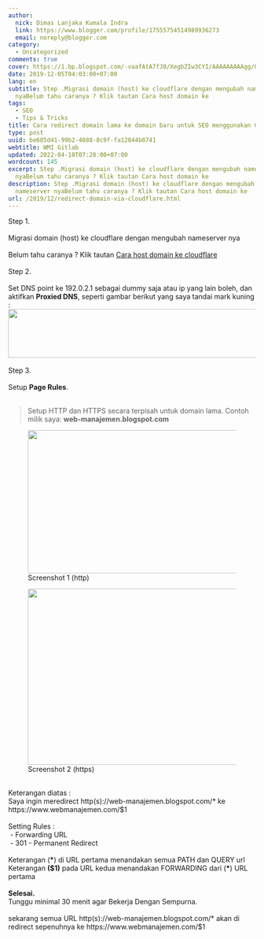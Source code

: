 ```yaml
---
author:
  nick: Dimas Lanjaka Kumala Indra
  link: https://www.blogger.com/profile/17555754514989936273
  email: noreply@blogger.com
category:
  - Uncategorized
comments: true
cover: https://1.bp.blogspot.com/-vaafAtA7fJ0/XegbZIw3CYI/AAAAAAAAAgg/0S7WeEzqKLg1nPSyrd1zJ-ZaVjXVORKZgCLcBGAsYHQ/s640/Screenshot_1.png
date: 2019-12-05T04:03:00+07:00
lang: en
subtitle: Step .Migrasi domain (host) ke cloudflare dengan mengubah nameserver
  nyaBelum tahu caranya ? Klik tautan Cara host domain ke
tags:
  - SEO
  - Tips & Tricks
title: Cara redirect domain lama ke domain baru untuk SEO menggunakan Cloudflare
type: post
uuid: be685d41-99b2-4888-8c9f-fa12844b8741
webtitle: WMI Gitlab
updated: 2022-04-18T07:28:00+07:00
wordcount: 145
excerpt: Step .Migrasi domain (host) ke cloudflare dengan mengubah nameserver
  nyaBelum tahu caranya ? Klik tautan Cara host domain ke
description: Step .Migrasi domain (host) ke cloudflare dengan mengubah
  nameserver nyaBelum tahu caranya ? Klik tautan Cara host domain ke
url: /2019/12/redirect-domain-via-cloudflare.html
---
```


<div dir="ltr" trbidi="on">Step 1.<br><br>Migrasi domain (host) ke cloudflare dengan mengubah nameserver nya<br><br>Belum tahu caranya ? Klik tautan&nbsp;<a href="https://web-manajemen.blogspot.com/p/search.html?q=host+domain+cloudflare" target="_blank">Cara host domain ke cloudflare</a><br><br>Step 2.<br><br>Set DNS point ke 192.0.2.1 sebagai dummy saja atau ip yang lain boleh, dan aktifkan <b>Proxied DNS</b>, seperti gambar berikut yang saya tandai mark kuning :<br><img height="99" src="https://1.bp.blogspot.com/-vaafAtA7fJ0/XegbZIw3CYI/AAAAAAAAAgg/0S7WeEzqKLg1nPSyrd1zJ-ZaVjXVORKZgCLcBGAsYHQ/s640/Screenshot_1.png" width="640"><br><br>Step 3.<br><br>Setup <b>Page Rules</b>.<br><br><blockquote>Setup HTTP dan HTTPS secara terpisah untuk domain lama. Contoh milik saya: <b>web-manajemen.blogspot.com</b></blockquote><figure>  <img border="0" src="https://1.bp.blogspot.com/-8UFKrpBeVuI/XegeaeZLNrI/AAAAAAAAAhI/zEQF27_xadQ113FMrPf1LtxR4xg9DLQygCLcBGAsYHQ/s640/Screenshot_1.png" width="640" height="291" data-original-width="1365" data-original-height="620">  <figcaption>Screenshot 1 (http)</figcaption></figure> <figure>  <img border="0" data-original-height="767" data-original-width="1365" height="358" src="https://1.bp.blogspot.com/-XcZ4ifQNnnA/XegcYe4HtkI/AAAAAAAAAgs/5oSjgaP9gk0DAGTHF5xvHD-otMfKe9MCACLcBGAsYHQ/s640/Screenshot_1.png" width="640">  <figcaption>Screenshot 2 (https)</figcaption></figure> <br>Keterangan diatas :<br>Saya ingin meredirect http(s)://web-manajemen.blogspot.com/* ke https://www.webmanajemen.com/$1<br><br>Setting Rules :<br>&nbsp;- Forwarding URL<br>&nbsp;- 301 - Permanent Redirect<br><br>Keterangan (<b>*</b>) di URL pertama menandakan semua PATH dan QUERY url<br>Keterangan <b>($1)</b> pada URL kedua menandakan FORWARDING dari (<b>*</b>) URL pertama<br><br><b>Selesai.</b><br>Tunggu minimal 30 menit agar Bekerja Dengan Sempurna.<br><br>sekarang semua URL http(s)://web-manajemen.blogspot.com/* akan di redirect sepenuhnya ke https://www.webmanajemen.com/$1</div>